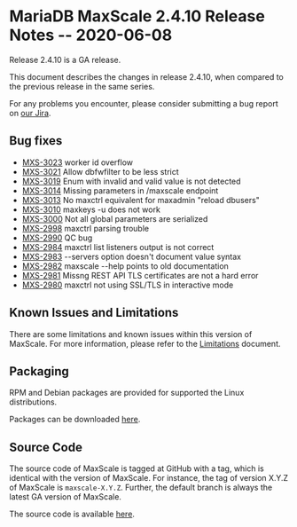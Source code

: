 # MariaDB MaxScale 2.4.10 Release Notes -- 2020-06-08

Release 2.4.10 is a GA release.

This document describes the changes in release 2.4.10, when compared to the
previous release in the same series.

For any problems you encounter, please consider submitting a bug
report on [our Jira](https://jira.mariadb.org/projects/MXS).

## Bug fixes

* [MXS-3023](https://jira.mariadb.org/browse/MXS-3023) worker id overflow
* [MXS-3021](https://jira.mariadb.org/browse/MXS-3021) Allow dbfwfilter to be less strict
* [MXS-3019](https://jira.mariadb.org/browse/MXS-3019) Enum with invalid and valid value is not detected
* [MXS-3014](https://jira.mariadb.org/browse/MXS-3014) Missing parameters in /maxscale endpoint
* [MXS-3013](https://jira.mariadb.org/browse/MXS-3013) No maxctrl equivalent for maxadmin "reload dbusers"
* [MXS-3010](https://jira.mariadb.org/browse/MXS-3010) maxkeys -u does not work
* [MXS-3000](https://jira.mariadb.org/browse/MXS-3000) Not all global parameters are serialized
* [MXS-2998](https://jira.mariadb.org/browse/MXS-2998) maxctrl parsing trouble
* [MXS-2990](https://jira.mariadb.org/browse/MXS-2990) QC bug
* [MXS-2984](https://jira.mariadb.org/browse/MXS-2984) maxctrl list listeners output is not correct
* [MXS-2983](https://jira.mariadb.org/browse/MXS-2983) --servers option doesn't document value syntax
* [MXS-2982](https://jira.mariadb.org/browse/MXS-2982) maxscale --help points to old documentation
* [MXS-2981](https://jira.mariadb.org/browse/MXS-2981) Missng REST API TLS certificates are not a hard error
* [MXS-2980](https://jira.mariadb.org/browse/MXS-2980) maxctrl not using SSL/TLS in interactive mode

## Known Issues and Limitations

There are some limitations and known issues within this version of MaxScale.
For more information, please refer to the [Limitations](../About/Limitations.md) document.

## Packaging

RPM and Debian packages are provided for supported the Linux distributions.

Packages can be downloaded [here](https://mariadb.com/downloads/#mariadb_platform-mariadb_maxscale).

## Source Code

The source code of MaxScale is tagged at GitHub with a tag, which is identical
with the version of MaxScale. For instance, the tag of version X.Y.Z of MaxScale
is `maxscale-X.Y.Z`. Further, the default branch is always the latest GA version
of MaxScale.

The source code is available [here](https://github.com/mariadb-corporation/MaxScale).
